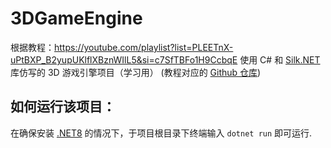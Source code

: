 # 3DGameEngine
 根据教程：https://youtube.com/playlist?list=PLEETnX-uPtBXP_B2yupUKlflXBznWIlL5&si=c7SfTBFo1H9CcbqE 使用 C# 和 [Silk.NET](https://dotnet.github.io/Silk.NET/) 库仿写的 3D 游戏引擎项目（学习用）
 (教程对应的 [Github 仓库](https://github.com/BennyQBD/3DGameEngine))

## 如何运行该项目：
在确保安装 [.NET8](https://dotnet.microsoft.com/zh-cn/download) 的情况下，于项目根目录下终端输入 `dotnet run` 即可运行.
